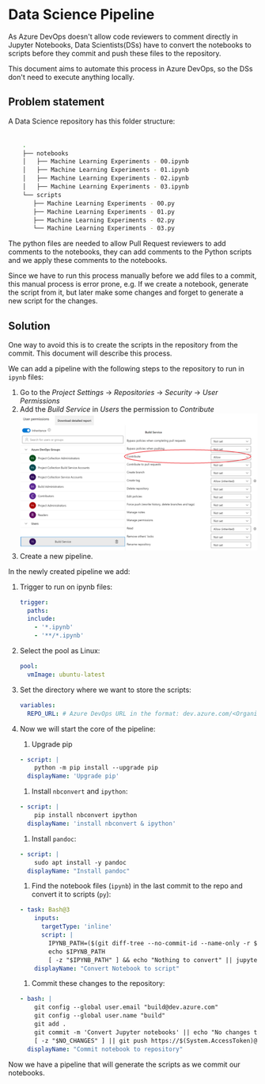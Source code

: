 # Data Science Pipeline

As Azure DevOps doesn't allow code reviewers to comment directly in Jupyter Notebooks, Data Scientists(DSs) have
to convert the notebooks to scripts before they commit and push these files to the repository.

This document aims to automate this process in Azure DevOps, so the DSs don't need to execute anything locally.

## Problem statement

A Data Science repository has this folder structure:

```bash

    .
    ├── notebooks
    │   ├── Machine Learning Experiments - 00.ipynb
    │   ├── Machine Learning Experiments - 01.ipynb
    │   ├── Machine Learning Experiments - 02.ipynb
    │   ├── Machine Learning Experiments - 03.ipynb
    └── scripts
       ├── Machine Learning Experiments - 00.py
       ├── Machine Learning Experiments - 01.py
       ├── Machine Learning Experiments - 02.py
       └── Machine Learning Experiments - 03.py

```

The python files are needed to allow Pull Request reviewers to add comments to the notebooks, they can add comments
to the Python scripts and we apply these comments to the notebooks.

Since we have to run this process manually before we add files to a commit, this manual process is error prone, e.g. 
If we create a notebook, generate the script from it, but later make some changes and forget to generate a new script 
for the changes.

## Solution

One way to avoid this is to create the scripts in the repository from the commit. This document will describe this
process.

We can add a pipeline with the following steps to the repository to run in `ipynb` files:

1. Go to the *Project Settings* -> *Repositories* -> *Security* -> *User Permissions*
1. Add the *Build Service* in *Users* the permission to *Contribute*
    ![Contribute](assets/repository-properties.png)
1. Create a new pipeline.

In the newly created pipeline we add:

1. Trigger to run on ipynb files:

    ```yml
    trigger:
      paths:
      include:
        - '*.ipynb'
        - '**/*.ipynb'
    ```

1. Select the pool as Linux:

    ```yml
    pool:
      vmImage: ubuntu-latest
    ```

1. Set the directory where we want to store the scripts:

    ```yml
    variables:
      REPO_URL: # Azure DevOps URL in the format: dev.azure.com/<Organization>/<Project>/_git/<RepoName>
    ```

1. Now we will start the core of the pipeline:
    1. Upgrade pip

    ```yml
    - script: |
        python -m pip install --upgrade pip
      displayName: 'Upgrade pip'

    ```

    1. Install `nbconvert` and `ipython`:

    ```yml
    - script: |
        pip install nbconvert ipython
      displayName: 'install nbconvert & ipython'
    ```

    1. Install `pandoc`:

    ```yml
    - script: |
        sudo apt install -y pandoc
      displayName: "Install pandoc"
    ```

    1. Find the notebook files (`ipynb`) in the last commit to the repo and convert it to scripts (`py`):

    ```yml
    - task: Bash@3
        inputs:
          targetType: 'inline'
          script: |
            IPYNB_PATH=($(git diff-tree --no-commit-id --name-only -r $(Build.SourceVersion) | grep '[.]ipynb$'))
            echo $IPYNB_PATH
            [ -z "$IPYNB_PATH" ] && echo "Nothing to convert" || jupyter nbconvert --to script $IPYNB_PATH
        displayName: "Convert Notebook to script"
    ```

    1. Commit these changes to the repository:

    ```yml
    - bash: |
        git config --global user.email "build@dev.azure.com"
        git config --global user.name "build"
        git add .
        git commit -m 'Convert Jupyter notebooks' || echo "No changes to commit" && NO_CHANGES=1
        [ -z "$NO_CHANGES" ] || git push https://$(System.AccessToken)@$(REPO_URL) HEAD:$(Build.SourceBranchName)
      displayName: "Commit notebook to repository"
    ```

Now we have a pipeline that will generate the scripts as we commit our notebooks.
